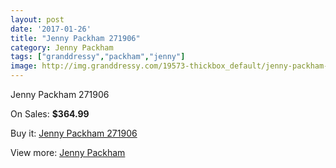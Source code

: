 ```yaml
---
layout: post
date: '2017-01-26'
title: "Jenny Packham 271906"
category: Jenny Packham
tags: ["granddressy","packham","jenny"]
image: http://img.granddressy.com/19573-thickbox_default/jenny-packham-271906.jpg
---
```

Jenny Packham 271906

On Sales: **$364.99**
<a href="https://www.granddressy.com/en/jenny-packham/18555-jenny-packham-271906.html"><amp-img layout="responsive" width="600" height="600" src="//img.granddressy.com/19573-thickbox_default/jenny-packham-271906.jpg" alt="Jenny Packham 271906 0" /></a>

Buy it: [Jenny Packham 271906](https://www.granddressy.com/en/jenny-packham/18555-jenny-packham-271906.html "Jenny Packham 271906")

View more: [Jenny Packham](https://www.granddressy.com/en/17-jenny-packham "Jenny Packham")